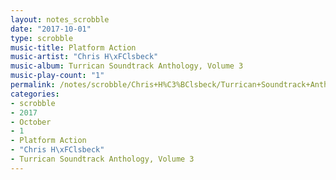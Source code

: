 ```yaml
---
layout: notes_scrobble
date: "2017-10-01"
type: scrobble
music-title: Platform Action
music-artist: "Chris H\xFClsbeck"
music-album: Turrican Soundtrack Anthology, Volume 3
music-play-count: "1"
permalink: /notes/scrobble/Chris+H%C3%BClsbeck/Turrican+Soundtrack+Anthology%2C+Volume+3/2ddd724737306036742fdf694ae8861018d5efc1.html
categories:
- scrobble
- 2017
- October
- 1
- Platform Action
- "Chris H\xFClsbeck"
- Turrican Soundtrack Anthology, Volume 3
---
```

